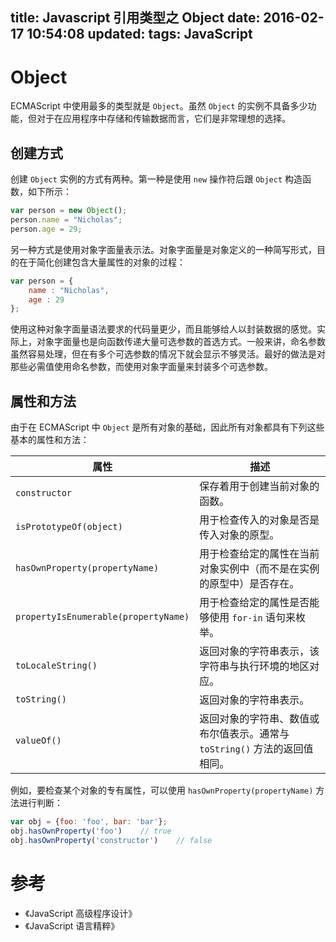 title: Javascript 引用类型之 Object
date: 2016-02-17 10:54:08
updated:
tags: JavaScript
---

# Object

ECMAScript 中使用最多的类型就是 `Object`。虽然 `Object` 的实例不具备多少功能，但对于在应用程序中存储和传输数据而言，它们是非常理想的选择。

## 创建方式

创建 `Object` 实例的方式有两种。第一种是使用 `new` 操作符后跟 `Object` 构造函数，如下所示：

```javascript
var person = new Object();person.name = "Nicholas";person.age = 29;
```

另一种方式是使用对象字面量表示法。对象字面量是对象定义的一种简写形式，目的在于简化创建包含大量属性的对象的过程：

```javascript
var person = {    name : "Nicholas",    age : 29};
```

使用这种对象字面量语法要求的代码量更少，而且能够给人以封装数据的感觉。实际上，对象字面量也是向函数传递大量可选参数的首选方式。一般来讲，命名参数虽然容易处理，但在有多个可选参数的情况下就会显示不够灵活。最好的做法是对那些必需值使用命名参数，而使用对象字面量来封装多个可选参数。

## 属性和方法

由于在 ECMAScript 中 `Object` 是所有对象的基础，因此所有对象都具有下列这些基本的属性和方法：

|属性|描述|
|---|---|
|`constructor`|保存着用于创建当前对象的函数。|
|`isPrototypeOf(object)`|用于检查传入的对象是否是传入对象的原型。|
|`hasOwnProperty(propertyName)`|用于检查给定的属性在当前对象实例中（而不是在实例的原型中）是否存在。|
|`propertyIsEnumerable(propertyName)`|用于检查给定的属性是否能够使用 `for-in` 语句来枚举。|
|`toLocaleString()`|返回对象的字符串表示，该字符串与执行环境的地区对应。|
|`toString()`|返回对象的字符串表示。|
|`valueOf()`|返回对象的字符串、数值或布尔值表示。通常与 `toString()` 方法的返回值相同。|

例如，要检查某个对象的专有属性，可以使用 `hasOwnProperty(propertyName)` 方法进行判断：

```javascript
var obj = {foo: 'foo', bar: 'bar'};
obj.hasOwnProperty('foo')    // true
obj.hasOwnProperty('constructor')    // false
```

# 参考

* 《JavaScript 高级程序设计》
* 《JavaScript 语言精粹》